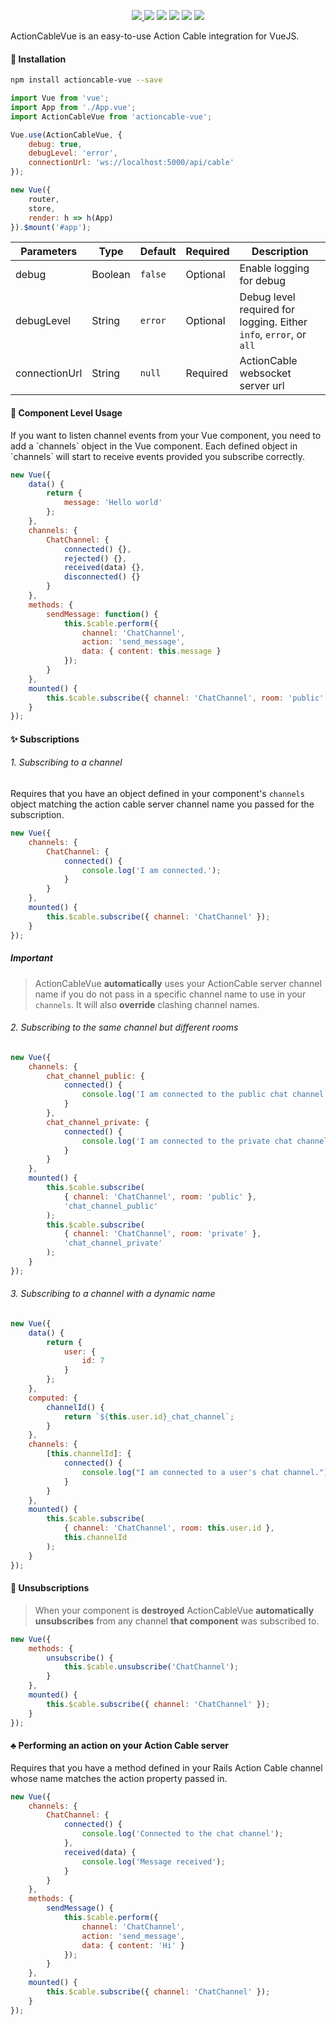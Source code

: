 <p align="center">
  <a href="https://www.npmjs.com/package/actioncable-vue"><img src="https://img.shields.io/npm/v/actioncable-vue.svg"/> <img src="https://img.shields.io/npm/dt/actioncable-vue.svg"/></a>
  <a href="https://github.com/vuejs/awesome-vue"><img src="https://cdn.rawgit.com/sindresorhus/awesome/d7305f38d29fed78fa85652e3a63e154dd8e8829/media/badge.svg"/></a>
  <a href="https://vuejs.org/"><img src="https://img.shields.io/badge/vue-2.x-brightgreen.svg"/></a>
  <a href="https://github.com/mclintprojects/actioncable-vue/"><img src="https://img.shields.io/npm/l/actioncable-vue.svg"/></a>
  <a href="https://github.com/mclintprojects/actioncable-vue/"><img src="https://img.shields.io/github/stars/mclintprojects/actioncable-vue.svg"/></a>
</p>

<p>ActionCableVue is an easy-to-use Action Cable integration for VueJS.<p>

#### 🚀 Installation

```bash
npm install actioncable-vue --save
```

```javascript
import Vue from 'vue';
import App from './App.vue';
import ActionCableVue from 'actioncable-vue';

Vue.use(ActionCableVue, {
	debug: true,
	debugLevel: 'error',
	connectionUrl: 'ws://localhost:5000/api/cable'
});

new Vue({
	router,
	store,
	render: h => h(App)
}).$mount('#app');
```

| **Parameters** | **Type** | **Default** | **Required** | **Description**                                                    |
| -------------- | -------- | ----------- | ------------ | ------------------------------------------------------------------ |
| debug          | Boolean  | `false`     | Optional     | Enable logging for debug                                           |
| debugLevel     | String   | `error`     | Optional     | Debug level required for logging. Either `info`, `error`, or `all` |
| connectionUrl  | String   | `null`      | Required     | ActionCable websocket server url                                   |

#### 🌈 Component Level Usage

<p>If you want to listen channel events from your Vue component, you need to add a `channels` object in the Vue component. Each defined object in `channels` will start to receive events provided you subscribe correctly.</p>

```javascript
new Vue({
	data() {
		return {
			message: 'Hello world'
		};
	},
	channels: {
		ChatChannel: {
			connected() {},
			rejected() {},
			received(data) {},
			disconnected() {}
		}
	},
	methods: {
		sendMessage: function() {
			this.$cable.perform({
				channel: 'ChatChannel',
				action: 'send_message',
				data: { content: this.message }
			});
		}
	},
	mounted() {
		this.$cable.subscribe({ channel: 'ChatChannel', room: 'public' });
	}
});
```

#### ✨ Subscriptions

###### 1. Subscribing to a channel

Requires that you have an object defined in your component's `channels` object matching the action cable server channel name you passed for the subscription.

```javascript
new Vue({
	channels: {
		ChatChannel: {
			connected() {
				console.log('I am connected.');
			}
		}
	},
	mounted() {
		this.$cable.subscribe({ channel: 'ChatChannel' });
	}
});
```

##### Important

> ActionCableVue **automatically** uses your ActionCable server channel name if you do not pass in a specific channel name to use in your `channels`. It will also **override** clashing channel names.

###### 2. Subscribing to the same channel but different rooms

```javascript
new Vue({
	channels: {
		chat_channel_public: {
			connected() {
				console.log('I am connected to the public chat channel.');
			}
		},
		chat_channel_private: {
			connected() {
				console.log('I am connected to the private chat channel.');
			}
		}
	},
	mounted() {
		this.$cable.subscribe(
			{ channel: 'ChatChannel', room: 'public' },
			'chat_channel_public'
		);
		this.$cable.subscribe(
			{ channel: 'ChatChannel', room: 'private' },
			'chat_channel_private'
		);
	}
});
```

###### 3. Subscribing to a channel with a dynamic name

```javascript
new Vue({
	data() {
		return {
			user: {
				id: 7
			}
		};
	},
	computed: {
		channelId() {
			return `${this.user.id}_chat_channel`;
		}
	},
	channels: {
		[this.channelId]: {
			connected() {
				console.log("I am connected to a user's chat channel.");
			}
		}
	},
	mounted() {
		this.$cable.subscribe(
			{ channel: 'ChatChannel', room: this.user.id },
			this.channelId
		);
	}
});
```

#### 🎃 Unsubscriptions

> When your component is **destroyed** ActionCableVue **automatically unsubscribes** from any channel **that component** was subscribed to.

```javascript
new Vue({
	methods: {
		unsubscribe() {
			this.$cable.unsubscribe('ChatChannel');
		}
	},
	mounted() {
		this.$cable.subscribe({ channel: 'ChatChannel' });
	}
});
```

#### ♣ Performing an action on your Action Cable server

Requires that you have a method defined in your Rails Action Cable channel whose name matches the action property passed in.

```javascript
new Vue({
	channels: {
		ChatChannel: {
			connected() {
				console.log('Connected to the chat channel');
			},
			received(data) {
				console.log('Message received');
			}
		}
	},
	methods: {
		sendMessage() {
			this.$cable.perform({
				channel: 'ChatChannel',
				action: 'send_message',
				data: { content: 'Hi' }
			});
		}
	},
	mounted() {
		this.$cable.subscribe({ channel: 'ChatChannel' });
	}
});
```
